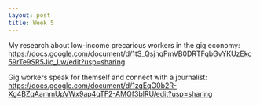 ```yaml
---
layout: post
title: Week 5
---
```


My research about low-income precarious workers in the gig economy: 
https://docs.google.com/document/d/1tS_QsjnqPmVB0DRTFqbGvYKUzEkc59rTe9SR5Jic_Lw/edit?usp=sharing

Gig workers speak for themself and connect with a journalist: 
https://docs.google.com/document/d/1zqEqO0b2R-Xg4BZqAammUpVWx9ap4qTF2-AMQf3blRU/edit?usp=sharing
